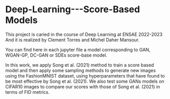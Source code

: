 # Deep-Learning---Score-Based Models
This project is caried in the course of Deep Learning at ENSAE 2022-2023
And it is realized by Clement Torres and Michel Daher Mansour. 

You can find here in each jupyter file a model corresponding to GAN, WGAN-GP, DC-GAN or SDEs score-base model.

In this work, we apply Song et al. (2021) method to
train a score based model and then apply some sampling methods to generate new images using the FashionMNIST dataset, using hyperparameters that have found to be most effective by Song et al. (2021). We also test some GANs models on CIFAR10 images  to compare our scores with those of Song et al. (2021) in terms of FID metrics. 
